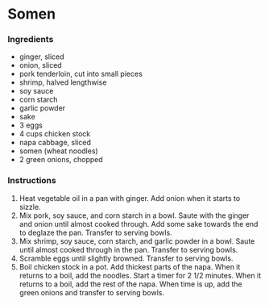 # Somen

### Ingredients

- ginger, sliced
- onion, sliced
- pork tenderloin, cut into small pieces
- shrimp, halved lengthwise
- soy sauce
- corn starch
- garlic powder
- sake
- 3 eggs
- 4 cups chicken stock
- napa cabbage, sliced
- somen (wheat noodles)
- 2 green onions, chopped

### Instructions

1. Heat vegetable oil in a pan with ginger. Add onion when it starts to sizzle.
2. Mix pork, soy sauce, and corn starch in a bowl. Saute with the ginger and onion until almost cooked through. Add some sake towards the end to deglaze the pan. Transfer to serving bowls.
3. Mix shrimp, soy sauce, corn starch, and garlic powder in a bowl. Saute until almost cooked through in the pan. Transfer to serving bowls.
4. Scramble eggs until slightly browned. Transfer to serving bowls.
5. Boil chicken stock in a pot. Add thickest parts of the napa. When it returns to a boil, add the noodles. Start a timer for 2 1/2 minutes. When it returns to a boil, add the rest of the napa. When time is up, add the green onions and transfer to serving bowls.
